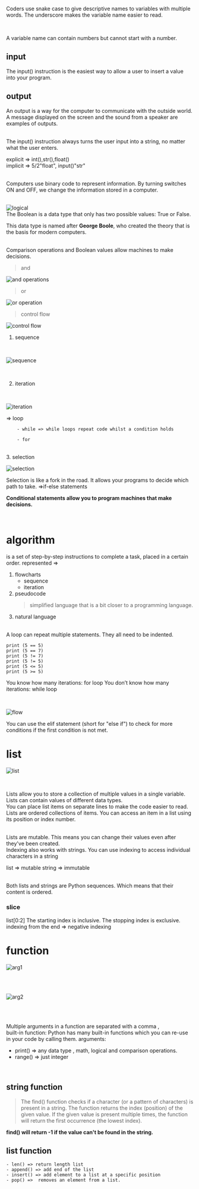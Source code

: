 Coders use snake case to give descriptive names to variables with multiple words. The underscore makes the variable name easier to read.

<br>

A variable name can contain numbers but cannot start with a number.

## input
The input() instruction is the easiest way to allow a user to insert a value into your program.

## output
An output is a way for the computer to communicate with the outside world. A message displayed on the screen and the sound from a speaker are examples of outputs.

<br>
The input() instruction always turns the user input into a string, no matter what the user enters.


<br>

explicit => int(),str(),float()
<br>
implicit => 5/2"float", input()"str"

<br>
Computers use binary code to represent information. By turning switches ON and OFF, we change the information stored in a computer.
<br><br>

![logical](./img/logical.png)
<br>
The Boolean is a data type that only has two possible values: True or False.
<br>

This data type is named after **George Boole**, who created the theory that is the basis for modern computers.

<br>
Comparison operations and Boolean values allow machines to make decisions.

> and

![and operations](./img/and.png)
<br>

> or

![or operation](./img/or.png)

> control flow

![control flow](./img/control-flow.png)

1. sequence
<br>

![sequence](./img/seq.png)

<br>

2. iteration
<br>

![iteration](./img/ite.png) 
<br>


=> loop
<br>

        - while => while loops repeat code whilst a condition holds

        - for

<br>
3. selection

<br>

![selection](./img/select.png)

Selection is like a fork in the road. It allows your programs to decide which path to take. =>if-else statements


**Conditional statements allow you to program machines that make decisions.**


<br>

# algorithm
is a set of step-by-step instructions to complete a task, placed in a certain order.
represented =>
1. flowcharts
    - sequence
    - iteration
2. pseudocode 
    > simplified language that is a bit closer to a programming language.
3. natural language
































<br>
A loop can repeat multiple statements. They all need to be indented.

```
print (5 == 5)
print (5 == 7)
print (5 != 7)
print (5 != 5)
print (5 <= 5)
print (5 >= 5)
```

You know how many iterations: for loop
You don’t know how many iterations: while loop

<br>

![flow](./img/flow.png)

You can use the elif statement (short for "else if") to check for more conditions if the first condition is not met.

# list

![list](./img/list.png)

<br>

Lists allow you to store a collection of multiple values in a single variable.
<br>
Lists can contain values of different data types.
<br>
You can place list items on separate lines to make the code easier to read.
<br>
Lists are ordered collections of items. You can access an item in a list using its position or index number.

<br>
Lists are mutable. This means you can change their values even after they've been created.

<br>
Indexing also works with strings. You can use indexing to access individual characters in a string

list => mutable
string => immutable

<br>
Both lists and strings are Python sequences. Which means that their content is ordered.
<br>

### slice
list[0:2]
The starting index is inclusive. The stopping index is exclusive.
<br>
indexing from the end => negative indexing

# function

![arg1](./img/arg1.png)

<br><br>

![arg2](./img/arg2.png)

<br><br>

Multiple arguments in a function are separated with a comma ,
<br>
 built-in function:
  Python has many built-in functions which you can re-use in your code by calling them.
  arguments:
  - print() => any data type , math, logical and comparison operations.
  - range() => just integer
  

<br>

## string function

> The find() function checks if a character (or a pattern of characters) is present in a string. The function returns the index (position) of the given value. If the given value is present multiple times, the function will return the first occurrence (the lowest index).

**find() will return -1 if the value can't be found in the string.**

## list function
    - len() => return length list
    - append() => add end of the list
    - insert() => add element to a list at a specific position
    - pop() =>  removes an element from a list.


